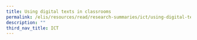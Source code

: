 ```yaml
---
title: Using digital texts in classrooms
permalink: /elis/resources/read/research-summaries/ict/using-digital-texts-in-classrooms/
description: ""
third_nav_title: ICT
---
```

